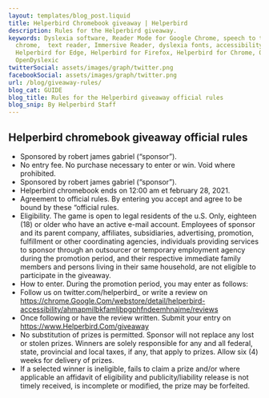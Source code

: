 ```yaml
---
layout: templates/blog_post.liquid
title: Helperbird Chromebook giveaway | Helperbird
description: Rules for the Helperbird giveaway.
keywords: Dyslexia software, Reader Mode for Google Chrome, speech to text for chrome, Text to speech for
  chrome,  text reader, Immersive Reader, dyslexia fonts, accessibility software, dyslexia software,
  Helperbird for Edge, Helperbird for Firefox, Helperbird for Chrome, Opendyslexic for Chrome,
  OpenDyslexic
twitterSocial: assets/images/graph/twitter.png
facebookSocial: assets/images/graph/twitter.png
url: /blog/giveaway-rules/
blog_cat: GUIDE
blog_title: Rules for the Helperbird giveaway official rules
blog_snip: By Helperbird Staff
---
```


## Helperbird chromebook giveaway official rules

- Sponsored by robert james gabriel (“sponsor”).
- No entry fee. No purchase necessary to enter or win. Void where prohibited.
- Sponsored by robert james gabriel (“sponsor”).
- Helperbird chromebook ends on 12:00 am et february 28, 2021.
- Agreement to official rules. By entering you accept and agree to be bound by these “official
  rules.
- Eligibility. The game is open to legal residents of the u.S. Only, eighteen (18) or older who have
  an active e-mail account. Employees of sponsor and its parent company, affiliates, subsidiaries,
  advertising, promotion, fulfillment or other coordinating agencies, individuals providing services
  to sponsor through an outsourcer or temporary employment agency during the promotion period, and
  their respective immediate family members and persons living in their same household, are not
  eligible to participate in the giveaway.
- How to enter. During the promotion period, you may enter as follows:
- Follow us on twitter.com/helperbird\_ or write a review on
  https://chrome.Google.Com/webstore/detail/helperbird-accessibility/ahmapmilbkfamljbpgphfndeemhnajme/reviews
- Once following or have the review written. Submit your entry on
  https://www.Helperbird.Com/giveaway
- No substitution of prizes is permitted. Sponsor will not replace any lost or stolen prizes.
  Winners are solely responsible for any and all federal, state, provincial and local taxes, if any,
  that apply to prizes. Allow six (4) weeks for delivery of prizes.
- If a selected winner is ineligible, fails to claim a prize and/or where applicable an affidavit of
  eligibility and publicity/liability release is not timely received, is incomplete or modified, the
  prize may be forfeited.
